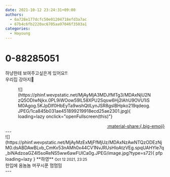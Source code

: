 ```yaml
---
date: 2021-10-12 23:24:31+09:00
authors:
  - 6a728e177dcfc50e01204718efd3a7ac
  - 67b4c6fb2220ac6705aa97046f3503a1
categories:
  - Hayoung
---
```


# 0-88285051

<div class="post-container" markdown="1">
<div class="content-container md-sidebar__scrollwrap" markdown="1">

하냥한테 보여주고싶은게 있어요!!<br>우리집 강아지🐶
<figure markdown="1">
![](https://phinf.wevpstatic.net/MjAyMjA3MDJfMTg3/MDAxNjU2NzQ5ODIwNjkx.0PL9iWOow59lL58XPU2Sqsw6Hj2lAhU9OVU1iSM0Agog.5KJpDlf0HbEyTa9wshQtILynJSR8gslBHpko219qdeog.JPEG/1ca845b031ae451899219918ecd25ae2301.jpg){ loading=lazy onclick="openFullscreen(this)"}
</figure>


</div>
</div>

<div style="text-align: right;" markdown="1">
<a href="https://weverse.io/fromis9/fanpost/0-88285051" style="text-align: right;">:material-share:{.big-emoji}</a>
</div>
---

<div class="comments-container md-sidebar__scrollwrap" markdown="1">
<div class="comment" markdown="1">
<div class='id-container' markdown="1">
![](https://phinf.wevpstatic.net/MjAyMzExMjFfMjUz/MDAxNzAwNTQzODEzNjM0.dsABDAwBLvb_CmKv53nAMh0x44CV1NvJRUsHloAtzVEg.spqUAHYle7q_biNAdzoaGZ4l5soReNS5ww6awFUlCa0g.JPEG/image.jpg?type=s72){ pfp loading=lazy }
**<span class="artist">하영</span>** <small>Oct 12 2021, 23:25</small><br>
</div>
<div class='comment-body' markdown="1">
한입에 옴뇸뇸 머꾸시푼 멈멈밈
</div>
</div>
</div>
---
